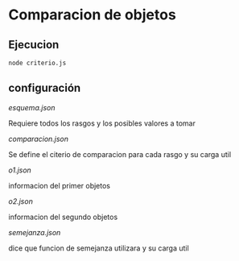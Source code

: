 # Comparacion de objetos

## Ejecucion

```bash
node criterio.js
```

## configuración

*esquema.json*

Requiere todos los rasgos y los posibles valores a tomar

*comparacion.json*

Se define el citerio de comparacion para cada rasgo y su carga util

*o1.json*

informacion del primer objetos

*o2.json*

informacion del segundo objetos

*semejanza.json*

dice que funcion de semejanza utilizara y su carga util

